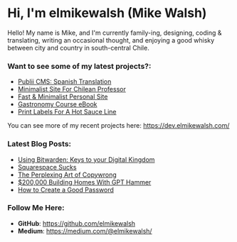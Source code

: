 # Hi, I'm elmikewalsh (Mike Walsh)




Hello! My name is Mike, and I'm currently family-ing, designing, coding & translating, writing an occasional thought, and enjoying a good whisky between city and country in south-central Chile.




### **Want to see some of my latest projects?:**
<!-- PORTFOLIO:START -->
- [Publii CMS: Spanish Translation](https://dev.elmikewalsh.com/publii-cms-spanish-translation/)
- [Minimalist Site For Chilean Professor](https://dev.elmikewalsh.com/minimalist-site-for-chilean-professor/)
- [Fast &amp; Minimalist Personal Site](https://dev.elmikewalsh.com/fast-and-minimalist-personal-site/)
- [Gastronomy Course eBook](https://dev.elmikewalsh.com/ebook-for-a-university-gastronomy-course/)
- [Print Labels For A Hot Sauce Line](https://dev.elmikewalsh.com/print-labels-for-a-hot-sauce-line/)
<!-- PORTFOLIO:END -->


You can see more of my recent projects here: https://dev.elmikewalsh.com/

### **Latest Blog Posts:**
<!-- BLOG-POST-LIST:START -->
- [Using Bitwarden: Keys to your Digital Kingdom](https://www.elmikewalsh.com/bitwarden-keys-to-your-digital-kingdom/)
- [Squarespace Sucks](https://www.elmikewalsh.com/squarespace-sucks/)
- [The Perplexing Art of Copywrong](https://www.elmikewalsh.com/the-perplexing-art-of-copywrong/)
- [$200,000 Building Homes With GPT Hammer](https://www.elmikewalsh.com/200000-building-homes-with-gpt-hammer/)
- [How to Create a Good Password](https://www.elmikewalsh.com/the-art-of-a-good-password/)
<!-- BLOG-POST-LIST:END -->

### **Follow Me Here:**

- **GitHub**: https://github.com/elmikewalsh
- **Medium**: https://medium.com/@elmikewalsh/
